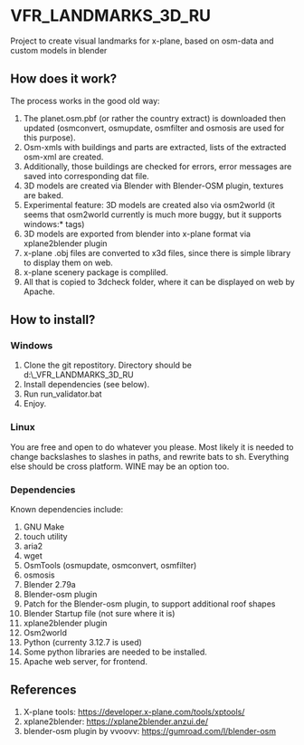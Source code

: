 # VFR_LANDMARKS_3D_RU
Project to create visual landmarks for x-plane, based on osm-data and custom models in blender

## How does it work? ##
The process works in the good old way:
1. The planet.osm.pbf (or rather the country extract) is downloaded then updated (osmconvert, osmupdate, osmfilter and osmosis are used for this purpose). 
2. Osm-xmls with buildings and parts are extracted, lists of the extracted osm-xml are created.
3. Additionally, those buildings are checked for errors, error messages are saved into corresponding dat file.
4. 3D models are created via Blender with Blender-OSM plugin, textures are baked.
5. Experimental feature: 3D models are created also via osm2world (it seems that osm2world currently is much more buggy, but it supports windows:* tags)
6. 3D models are exported from blender into x-plane format via xplane2blender plugin
7. x-plane .obj files are converted to x3d files, since there is simple library to display them on web. 
8. x-plane scenery package is compliled. 
9. All that is copied to 3dcheck folder, where it can be displayed on web by Apache.

 

## How to install? ##
###  Windows ###
1. Clone the git repostitory. Directory should be d:\\_VFR_LANDMARKS_3D_RU 
2. Install dependencies (see below).
3. Run run_validator.bat
4. Enjoy.

### Linux ###
You are free and open to do whatever you please.  Most likely it is needed to change backslashes to slashes in paths, and rewrite bats to sh.
Everything else should be cross platform. WINE may be an option too.


### Dependencies ###
Known dependencies include:
1. GNU Make
2. touch utility
3. aria2
4. wget
5. OsmTools (osmupdate, osmconvert, osmfilter)
6. osmosis
7. Blender 2.79a
8. Blender-osm plugin
9. Patch for the Blender-osm plugin, to support additional roof shapes
10. Blender Startup file (not sure where it is)
11. xplane2blender plugin
12. Osm2world
13. Python (currenty 3.12.7 is used)
14. Some python libraries are needed to be installed. 
15. Apache web server, for frontend. 

## References ##
1) X-plane tools: https://developer.x-plane.com/tools/xptools/
2) xplane2blender: https://xplane2blender.anzui.de/
3) blender-osm plugin by vvoovv: https://gumroad.com/l/blender-osm
